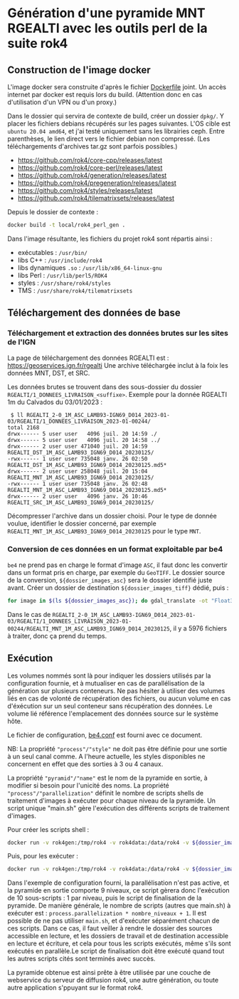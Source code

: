 # Génération d'une pyramide MNT RGEALTI avec les outils perl de la suite rok4
## Construction de l'image docker

L'image docker sera construite d'après le fichier [Dockerfile](./generation_mnt_rgealti_perl_assets/Dockerfile) joint.
Un accès internet par docker est requis lors du build. (Attention donc en cas d'utilisation d'un VPN ou d'un proxy.)

Dans le dossier qui servira de contexte de build, créer un dossier `dpkg/`. Y placer les fichiers debians récupérés sur les pages suivantes.
L'OS cible est `ubuntu 20.04 amd64`, et j'ai testé uniquement sans les librairies ceph.
Entre parenthèses, le lien direct vers le fichier debian non compressé. (Les téléchargements d'archives tar.gz sont parfois possibles.)

* https://github.com/rok4/core-cpp/releases/latest
* https://github.com/rok4/core-perl/releases/latest
* https://github.com/rok4/generation/releases/latest
* https://github.com/rok4/pregeneration/releases/latest
* https://github.com/rok4/styles/releases/latest
* https://github.com/rok4/tilematrixsets/releases/latest

Depuis le dossier de contexte :

```bash
docker build -t local/rok4_perl_gen .
```

Dans l'image résultante, les fichiers du projet rok4 sont répartis ainsi :

* exécutables : `/usr/bin/`
* libs C++ : `/usr/include/rok4`
* libs dynamiques `.so` : `/usr/lib/x86_64-linux-gnu`
* libs Perl : `/usr/lib/perl5/ROK4`
* styles : `/usr/share/rok4/styles`
* TMS : `/usr/share/rok4/tilematrixsets`


## Téléchargement des données de base
### Téléchargement et extraction des données brutes sur les sites de l'IGN

La page de téléchargement des données RGEALTI est : https://geoservices.ign.fr/rgealti
Une archive téléchargée inclut à la foix les données MNT, DST, et SRC.

Les données brutes se trouvent dans des sous-dossier du dossier `RGEALTI/1_DONNEES_LIVRAISON_<suffixe>`. Exemple pour la donnée RGEALTI 1m du Calvados du 03/01/2023 :

```
 $ ll RGEALTI_2-0_1M_ASC_LAMB93-IGN69_D014_2023-01-03/RGEALTI/1_DONNEES_LIVRAISON_2023-01-00244/
total 2168
drwx------ 5 user user   4096 juil. 20 14:59 ./
drwx------ 5 user user   4096 juil. 20 14:58 ../
drwx------ 2 user user 471040 juil. 20 14:59 RGEALTI_DST_1M_ASC_LAMB93_IGN69_D014_20230125/
-rwx------ 1 user user 735048 janv. 26 02:50 RGEALTI_DST_1M_ASC_LAMB93_IGN69_D014_20230125.md5*
drwx------ 2 user user 258048 juil. 20 15:04 RGEALTI_MNT_1M_ASC_LAMB93_IGN69_D014_20230125/
-rwx------ 1 user user 735048 janv. 26 02:48 RGEALTI_MNT_1M_ASC_LAMB93_IGN69_D014_20230125.md5*
drwx------ 2 user user   4096 janv. 26 10:46 RGEALTI_SRC_1M_ASC_LAMB93_IGN69_D014_20230125/
```

Décompresser l'archive dans un dossier choisi.
Pour le type de donnée voulue, identifier le dossier concerné, par exemple `RGEALTI_MNT_1M_ASC_LAMB93_IGN69_D014_20230125` pour le type `MNT`.


### Conversion de ces données en un format exploitable par be4

`be4` ne prend pas en charge le format d'image `ASC`, il faut donc les convertir dans un format pris en charge, par exemple du `GeoTIFF`. Le dossier source de la conversion, `${dossier_images_asc}` sera le dossier identifié juste avant.
Créer un dossier de destination `${dossier_images_tiff}` dédié, puis :

```bash
for image in $(ls ${dossier_images_asc}); do gdal_translate -ot "Float32" -of "GTiff" "${dossier_images_asc}/${image}" "${dossier_images_tiff}/${image/.asc/.tiff}"; done
```

Dans le cas de `RGEALTI_2-0_1M_ASC_LAMB93-IGN69_D014_2023-01-03/RGEALTI/1_DONNEES_LIVRAISON_2023-01-00244/RGEALTI_MNT_1M_ASC_LAMB93_IGN69_D014_20230125`, il y a 5976 fichiers à traiter, donc ça prend du temps.


## Exécution

Les volumes nommés sont là pour indiquer les dossiers utilisés par la configuration fournie, et à mutualiser en cas de parallélisation de la génération sur plusieurs conteneurs. Ne pas hésiter à utiliser des volumes liés en cas de volonté de récupération des fichiers, ou aucun volume en cas d'éxécution sur un seul conteneur sans récupération des données.
Le volume lié référence l'emplacement des données source sur le système hôte.

Le fichier de configuration, [be4.conf](./generation_mnt_rgealti_perl_assets/be4.conf) est fourni avec ce document.

NB: La propriété `"process"/"style"` ne doit pas être définie pour une sortie à un seul canal comme. A l'heure actuelle, les styles disponibles ne concernent en effet que des sorties à 3 ou 4 canaux.

La propriété `"pyramid"/"name"` est le nom de la pyramide en sortie, à modifier si besoin pour l'unicité des noms.
La propriété `"process"/"parallelization"` définit le nombre de scripts shells de traitement d'images à exécuter pour chaque niveau de la pyramide. 
Un script unique "main.sh" gère l'exécution des différents scripts de traitement d'images.

Pour créer les scripts shell :

```bash
docker run -v rok4gen:/tmp/rok4 -v rok4data:/data/rok4 -v ${dossier_images_tiff}:/data/RGEALTI -v ${fichier_de_configuration}:/tmp/config/be4.conf --rm local/rok4_perl_gen be4.pl --conf=/tmp/config/be4.conf
```

Puis, pour les exécuter :

```bash
docker run -v rok4gen:/tmp/rok4 -v rok4data:/data/rok4 -v ${dossier_images_tiff}:/data/RGEALTI -v ${fichier_de_configuration}:/tmp/config/be4.conf --rm local/rok4_perl_gen bash /tmp/rok4/scripts/main.sh
```

Dans l'exemple de configuration fourni, la parallélisation n'est pas active, et la pyramide en sortie comporte 9 niveaux, ce script gèrera donc l'exécution de 10 sous-scripts : 1 par niveau, puis le script de finalisation de la pyramide.
De manière générale, le nombre de scripts (autres que main.sh) à exécuter est : `process.parallelization * nombre_niveaux + 1`.
Il est possible de ne pas utiliser `main.sh`, et d'exécuter séparément chacun de ces scripts. Dans ce cas, il faut veiller à rendre le dossier des sources accessible en lecture, et les dossiers de travail et de destination accessible en lecture et écriture, et cela pour tous les scripts exécutés, même s'ils sont exécutés en parallèle.Le script de finalisation doit être exécuté quand tout les autres scripts cités sont terminés avec succès.

La pyramide obtenue est ainsi prête à être utilisée par une couche de webservice du serveur de diffusion rok4, une autre génération, ou toute autre application s'ppuyant sur le format rok4.

